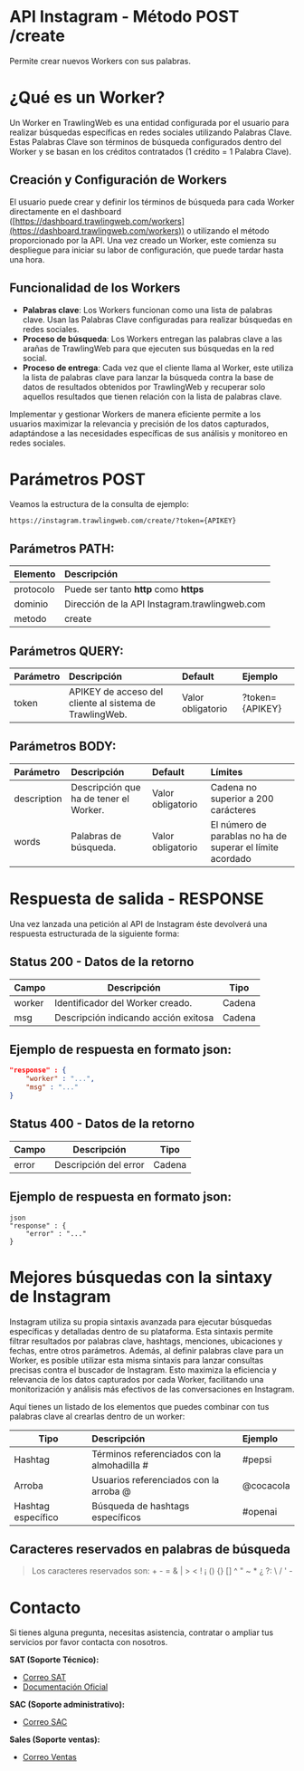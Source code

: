 # API Instagram - Método POST /create

Permite crear nuevos Workers con sus palabras.

# ¿Qué es un Worker?

Un Worker en TrawlingWeb es una entidad configurada por el usuario para realizar búsquedas específicas en redes sociales utilizando Palabras Clave. Estas Palabras Clave son términos de búsqueda configurados dentro del Worker y se basan en los créditos contratados (1 crédito = 1 Palabra Clave).

## Creación y Configuración de Workers

El usuario puede crear y definir los términos de búsqueda para cada Worker directamente en el dashboard ([https://dashboard.trawlingweb.com/workers](https://dashboard.trawlingweb.com/workers)) o utilizando el método proporcionado por la API. Una vez creado un Worker, este comienza su despliegue para iniciar su labor de configuración, que puede tardar hasta una hora.

## Funcionalidad de los Workers

* **Palabras clave**: Los Workers funcionan como una lista de palabras clave. Usan las Palabras Clave configuradas para realizar búsquedas en redes sociales.
* **Proceso de búsqueda**: Los Workers entregan las palabras clave a las arañas de TrawlingWeb para que ejecuten sus búsquedas en la red social.
* **Proceso de entrega**: Cada vez que el cliente llama al Worker, este utiliza la lista de palabras clave para lanzar la búsqueda contra la base de datos de resultados obtenidos por TrawlingWeb y recuperar solo aquellos resultados que tienen relación con la lista de palabras clave.

Implementar y gestionar Workers de manera eficiente permite a los usuarios maximizar la relevancia y precisión de los datos capturados, adaptándose a las necesidades específicas de sus análisis y monitoreo en redes sociales.


# Parámetros POST

Veamos la estructura de la consulta de ejemplo:

```
https://instagram.trawlingweb.com/create/?token={APIKEY}
```

## Parámetros PATH:

| Elemento  | Descripción                                 |
| :-------- | :------------------------------------------ |
| protocolo | Puede ser tanto **http** como **https**     |
| dominio   | Dirección de la API Instagram.trawlingweb.com |
| metodo    | create                                      |

## Parámetros QUERY:

| Parámetro | Descripción                                              | Default           | Ejemplo         |
| :-------- | :------------------------------------------------------- | :---------------- | :-------------- |
| token     | APIKEY de acceso del cliente al sistema de TrawlingWeb. | Valor obligatorio | ?token={APIKEY} |

## Parámetros BODY:

| Parámetro   | Descripción                            | Default           | Límites                                                   |
| :---------- | :------------------------------------- | :---------------- | :-------------------------------------------------------- |
| description | Descripción que ha de tener el Worker. | Valor obligatorio | Cadena no superior a 200 carácteres                       |
| words       | Palabras de búsqueda.                  | Valor obligatorio | El número de parablas no ha de superar el límite acordado |

# Respuesta de salida - RESPONSE

Una vez lanzada una petición al API de Instagram éste devolverá una respuesta estructurada de la siguiente forma:

## Status 200 - Datos de la retorno

| Campo  | Descripción                          |  Tipo  |
| ------ | ------------------------------------ | :----: |
| worker | Identificador del Worker creado.     | Cadena |
| msg    | Descripción indicando acción exitosa | Cadena |

## Ejemplo de respuesta en formato json:

```json
"response" : {
    "worker" : "...",
    "msg" : "..."
}
```

## Status 400 - Datos de la retorno

| Campo | Descripción           |  Tipo  |
| ----- | --------------------- | :----: |
| error | Descripción del error | Cadena |

## Ejemplo de respuesta en formato json:

```
json
"response" : {
    "error" : "..."
}
```
# Mejores búsquedas con la sintaxy de Instagram

Instagram utiliza su propia sintaxis avanzada para ejecutar búsquedas específicas y detalladas dentro de su plataforma. Esta sintaxis permite filtrar resultados por palabras clave, hashtags, menciones, ubicaciones y fechas, entre otros parámetros. Además, al definir palabras clave para un Worker, es posible utilizar esta misma sintaxis para lanzar consultas precisas contra el buscador de Instagram. Esto maximiza la eficiencia y relevancia de los datos capturados por cada Worker, facilitando una monitorización y análisis más efectivos de las conversaciones en Instagram.

Aquí tienes un listado de los elementos que puedes combinar con tus palabras clave al crearlas dentro de un worker:

| Tipo              | Descripción                                                                          | Ejemplo                   |
| ----------------- | :----------------------------------------------------------------------------------- | :------------------------ |
| Hashtag           | Términos referenciados con la almohadilla #                                          | #pepsi                     |
| Arroba            | Usuarios referenciados con la arroba @                                               | @cocacola                     |
| Hashtag específico| Búsqueda de hashtags específicos                                                     | #openai                    |


## Caracteres reservados en palabras de búsqueda

> Los caracteres reservados son: + - = & | > < ! ¡ () {} [] ^ " ~ \* ¿ ?: \ / ' -

# Contacto
Si tienes alguna pregunta, necesitas asistencia, contratar o ampliar tus servicios por favor contacta con nosotros.

**SAT (Soporte Técnico):**
* [Correo SAT](mailto:support@trawlingweb.com)
* [Documentación Oficial](https://docs.trawlingweb.com)

**SAC (Soporte administrativo):**
* [Correo SAC](mailto:gestion@trawlingweb.com)

**Sales (Soporte ventas):**
* [Correo Ventas](mailto:sales@trawlingweb.com)


